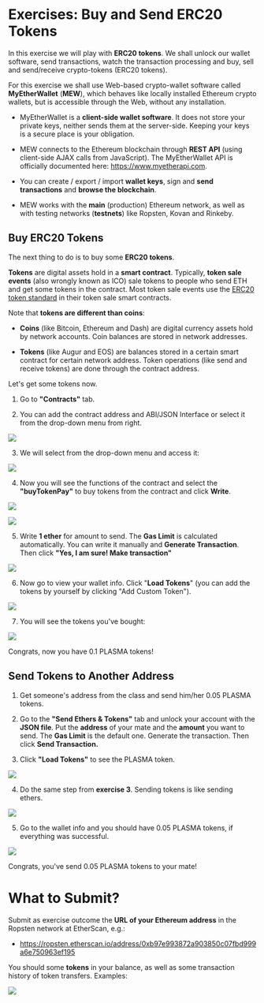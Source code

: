 # Exercises: Buy and Send ERC20 Tokens

In this exercise we will play with **ERC20 tokens**. We shall unlock our
wallet software, send transactions, watch the transaction processing and
buy, sell and send/receive crypto-tokens (ERC20 tokens).

For this exercise we shall use Web-based crypto-wallet software called
**MyEtherWallet** (**MEW**), which behaves like locally installed
Ethereum crypto wallets, but is accessible through the Web, without any
installation.

-   MyEtherWallet is a **client-side wallet software**. It does not
    store your private keys, neither sends them at the server-side.
    Keeping your keys is a secure place is your obligation.

-   MEW connects to the Ethereum blockchain through **REST API** (using
    client-side AJAX calls from JavaScript). The MyEtherWallet API is
    officially documented here: <https://www.myetherapi.com>.

-   You can create / export / import **wallet keys**, sign and **send
    transactions** and **browse the blockchain**.

-   MEW works with the **main** (production) Ethereum network, as well
    as with testing networks (**testnets**) like Ropsten, Kovan and
    Rinkeby.

Buy ERC20 Tokens
----------------

The next thing to do is to buy some **ERC20 tokens**.

**Tokens** are digital assets hold in a **smart contract**. Typically,
**token sale events** (also wrongly known as ICO) sale tokens to people
who send ETH and get some tokens in the contract. Most token sale events
use the [ERC20 token
standard](https://theethereum.wiki/w/index.php/ERC20_Token_Standard) in
their token sale smart contracts.

Note that **tokens are different than coins**:

-   **Coins** (like Bitcoin, Ethereum and Dash) are digital currency
    assets hold by network accounts. Coin balances are stored in network
    addresses.

-   **Tokens** (like Augur and EOS) are balances stored in a certain
    smart contract for certain network address. Token operations (like
    send and receive tokens) are done through the contract address.

Let's get some tokens now.

1.  Go to **"Contracts"** tab.

2.  You can add the contract address and ABI/JSON Interface or select it
    from the drop-down menu from right.

![](/assets/exercises-buy-and-send-erc20-tokens-01.png)

3.  We will select from the drop-down menu and access it:

![](/assets/exercises-buy-and-send-erc20-tokens-04.png)

4.  Now you will see the functions of the contract and select the
    **"buyTokenPay"** to buy tokens from the contract and click
    **Write**.

![](/assets/exercises-buy-and-send-erc20-tokens-05.png)

![](/assets/exercises-buy-and-send-erc20-tokens-06.png)

5.  Write **1 ether** for amount to send. The **Gas Limit** is
    calculated automatically. You can write it manually and **Generate
    Transaction**. Then click **"Yes, I am sure! Make transaction"**

![](/assets/exercises-buy-and-send-erc20-tokens-07.png)

6.  Now go to view your wallet info. Click "**Load Tokens**" (you can
    add the tokens by yourself by clicking "Add Custom Token").

![](/assets/exercises-buy-and-send-erc20-tokens-08.png)

7.  You will see the tokens you've bought:

![](/assets/exercises-buy-and-send-erc20-tokens-09.png)

Congrats, now you have 0.1 PLASMA tokens!

Send Tokens to Another Address
------------------------------

1.  Get someone's address from the class and send him/her 0.05 PLASMA
    tokens.

2.  Go to the **"Send Ethers & Tokens"** tab and unlock your account
    with the **JSON file**. Put the **address** of your mate and the
    **amount** you want to send. The **Gas Limit** is the default one.
    Generate the transaction. Then click **Send Transaction.**

3.  Click **"Load Tokens"** to see the PLASMA token.

![](/assets/exercises-buy-and-send-erc20-tokens-010.png)

4.  Do the same step from **exercise 3**. Sending tokens is like sending
    ethers.

![](/assets/exercises-buy-and-send-erc20-tokens-011.png)

5.  Go to the wallet info and you should have 0.05 PLASMA tokens, if
    everything was successful.

![](/assets/exercises-buy-and-send-erc20-tokens-02.png)

Congrats, you've send 0.05 PLASMA tokens to your mate!

What to Submit?
===============

Submit as exercise outcome the **URL of your Ethereum address** in the
Ropsten network at EtherScan, e.g.:

-   <https://ropsten.etherscan.io/address/0xb97e993872a903850c07fbd999a6e750963ef195>

You should some **tokens** in your balance, as well as some transaction
history of token transfers. Examples:

![](/assets/exercises-buy-and-send-erc20-tokens-03.png)